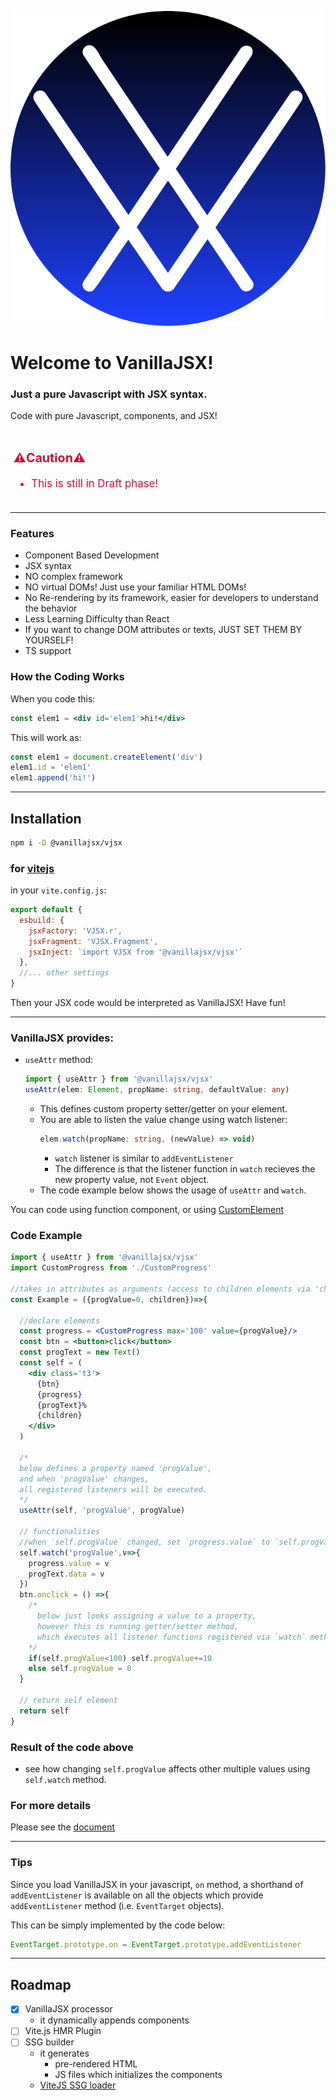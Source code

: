<div class='center'>

![logo](./vjsx.svg)

#  Welcome to VanillaJSX!

### Just a pure Javascript with JSX syntax.

Code with pure Javascript, components, and JSX!
</div>


<div class='boxed' style='color: #d20c38; font-size: larger; padding: 0.3rem; border-color: red;'>

### ⚠️Caution⚠️
- This is still in Draft phase!

</div>

---

### Features
- Component Based Development
- JSX syntax
- NO complex framework
- NO virtual DOMs! Just use your familiar HTML DOMs!
- No Re-rendering by its framework, easier for developers to understand the behavior
- Less Learning Difficulty than React
- If you want to change DOM attributes or texts, JUST SET THEM BY YOURSELF!
- TS support



### How the Coding Works
When you code this:
```jsx
const elem1 = <div id='elem1'>hi!</div>
```
This will work as:
```js
const elem1 = document.createElement('div')
elem1.id = 'elem1'
elem1.append('hi!')
```

---


## Installation

```sh
npm i -D @vanillajsx/vjsx
```
### for [vitejs](https://vitejs.dev/)
in your `vite.config.js`:
```js
export default {
  esbuild: {
    jsxFactory: 'VJSX.r',
    jsxFragment: 'VJSX.Fragment',
    jsxInject: `import VJSX from '@vanillajsx/vjsx'`
  },
  //... other settings
}
```
Then your JSX code would be interpreted as VanillaJSX! Have fun!

---


### VanillaJSX provides:
- `useAttr` method:
  ```ts
  import { useAttr } from '@vanillajsx/vjsx'
  useAttr(elem: Element, propName: string, defaultValue: any)
  ```
  - This defines custom property setter/getter on your element.
  - You are able to listen the value change using watch listener:
    ```ts
    elem.watch(propName: string, (newValue) => void)
    ```
    - `watch` listener is similar to `addEventListener` 
    - The difference is that the listener function in `watch` recieves the new property value, not `Event` object.
  - The code example below shows the usage of `useAttr` and `watch`.

You can code using function component, or using [CustomElement](https://developer.mozilla.org/ja/docs/Web/Web_Components/Using_custom_elements)

### Code Example
```jsx
import { useAttr } from '@vanillajsx/vjsx'
import CustomProgress from './CustomProgress'

//takes in attributes as arguments (access to children elements via 'children' attribute)
const Example = ({progValue=0, children})=>{

  //declare elements
  const progress = <CustomProgress max='100' value={progValue}/>
  const btn = <button>click</button>
  const progText = new Text()
  const self = (
    <div class='t3'>
      {btn}
      {progress} 
      {progText}%
      {children}
    </div>
  )

  /*
  below defines a property named 'progValue',
  and when 'progValue' changes, 
  all registered listeners will be executed.
  */
  useAttr(self, 'progValue', progValue)

  // functionalities
  //when `self.progValue` changed, set `progress.value` to `self.progValue`
  self.watch('progValue',v=>{
    progress.value = v
    progText.data = v
  })
  btn.onclick = () =>{
    /*
      below just looks assigning a value to a property,
      however this is running getter/setter method,
      which executes all listener functions registered via `watch` method.
    */
    if(self.progValue<100) self.progValue+=10
    else self.progValue = 0
  }

  // return self element
  return self	
}
```

### Result of the code above
<div id='example-result-space' class='boxed' style='background: #272727cc;'></div>

- see how changing `self.progValue` affects other multiple values using `self.watch` method.

### For more details 

Please see the [document](https://github.com/vanillajsx/VanillaJSX/tree/master/doc)

---

### Tips

Since you load VanillaJSX in your javascript, `on` method, a shorthand of `addEventListener` is available on all the objects which provide `addEventListener` method (i.e. `EventTarget` objects).

This can be simply implemented by the code below:

```js
EventTarget.prototype.on = EventTarget.prototype.addEventListener
```


---

## Roadmap

- [x] VanillaJSX processor
  - it dynamically appends components
- [ ] Vite.js HMR Plugin
- [ ] SSG builder
  - it generates 
    - pre-rendered HTML
    - JS files which initializes the components
  - [ViteJS SSG loader](https://vitejs.dev/guide/ssr.html#ssr-specific-plugin-logic)

